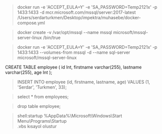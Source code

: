 > docker run -e 'ACCEPT_EULA=Y' -e 'SA_PASSWORD=Temp2121x' -p 1433:1433 -d mcr.microsoft.com/mssql/server:2017-latest
> /Users/serdarturkmen/Desktop/impektra/muhasebe/docker-compose.yml


> docker create -v /var/opt/mssql --name mssql microsoft/mssql-server-linux /bin/true

> docker run -e 'ACCEPT_EULA=Y' -e 'SA_PASSWORD=Temp2121x' -p 1433:1433 --volumes-from mssql -d --name sql-server microsoft/mssql-server-linux

> 
CREATE TABLE employee (
    id Int,
    firstname varchar(255),
    lastname varchar(255),
    age Int
);

> INSERT INTO employee (id, firstname, lastname, age) VALUES (1, 'Serdar', 'Turkmen', 33);

> select * from employees;

> drop table employee;


> shell:startup
> %AppData%\Microsoft\Windows\Start Menu\Programs\Startup\
> .vbs kısayol olustur
